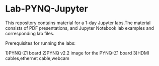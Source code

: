 # Lab-PYNQ-Jupyter
This repository contains material for a 1-day Jupyter labs.The material consists of PDF presentations, and Jupyter Notebook lab examples and corresponding lab files.

Prerequisites for running the labs:

1)PYNQ-Z1 board
2)PYNQ v2.2 image for the PYNQ-Z1 board
3)HDMI cables,ethernet cable,webcam

